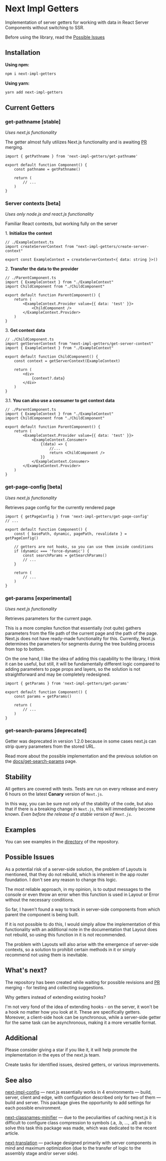 # Next Impl Getters

Implementation of server getters for working with data in React Server Components without switching to SSR.

Before using the library, read the [Possible Issues](#possible-issues)

## Installation

**Using npm:**
```bash
npm i next-impl-getters
```

**Using yarn:**
```bash
yarn add next-impl-getters
```

## Current Getters

### get-pathname [stable]

*Uses next.js functionality*

The getter almost fully utilizes Next.js functionality and is awaiting [PR](https://github.com/vercel/next.js/pull/59909) merging.

```tsx
import { getPathname } from 'next-impl-getters/get-pathname'

export default function Component() {
    const pathname = getPathname()

    return (
        // ...
    )
}
```

### Server contexts [beta]

*Uses only node.js and react.js functionality*

Familiar React contexts, but working fully on the server

1\. **Initialize the context**
```tsx
// ./ExampleContext.ts
import createServerContext from "next-impl-getters/create-server-context"

export const ExampleContext = createServerContext<{ data: string }>()
```

2\. **Transfer the data to the provider**
```tsx
// ./ParentComponent.ts
import { ExampleContext } from "./ExampleContext"
import ChildComponent from "./ChildComponent"

export default function ParentComponent() {
    return (
        <ExampleContext.Provider value={{ data: 'test' }}>
            <ChildComponent />
        </ExampleContext.Provider>
    )
}
```

3\. **Get context data**
```tsx
// ./ChildComponent.ts
import getServerContext from "next-impl-getters/get-server-context"
import { ExampleContext } from "./ExampleContext"

export default function ChildComponent() {
    const context = getServerContext(ExampleContext)

    return (
        <div>
            {context?.data}
        </div>
    )
}
```

3\.1. **You can also use a consumer to get context data**
```tsx
// ./ParentComponent.ts
import { ExampleContext } from "./ExampleContext"
import ChildComponent from "./ChildComponent"

export default function ParentComponent() {
    return (
        <ExampleContext.Provider value={{ data: 'test' }}>
            <ExampleContext.Consumer>
                {(data) => {
                    //...
                    return <ChildComponent />
                }}
            </ExampleContext.Consumer>
        </ExampleContext.Provider>
    )
}
```

### get-page-config [beta]

*Uses next.js functionality*

Retrieves page config for the currently rendered page

```tsx
import { getPageConfig } from 'next-impl-getters/get-page-config'
// ...

export default function Component() {
    const { basePath, dynamic, pagePath, revalidate } = getPageConfig()

    // getters are not hooks, so you can use them inside conditions
    if (dynamic === 'force-dynamic') {
        const searchParams = getSearchParams()
        // ...
    }

    return (
        // ...
    )
}
```

### get-params [experimental]

*Uses next.js functionality*

Retrieves parameters for the current page.

This is a more complex function that essentially (not quite) gathers parameters from the file path of the current page and the path of the page. Next.js does not have ready-made functionality for this. Currently, Next.js determines the parameters for segments during the tree building process from top to bottom.

On the one hand, I like the idea of adding this capability to the library, I think it can be useful, but still, it will be fundamentally different logic compared to adding parameters to page props and layers, so the solution is not straightforward and may be completely redesigned.

```tsx
import { getParams } from 'next-impl-getters/get-params'

export default function Component() {
    const params = getParams()

    return (
        // ...
    )
}
```

### get-search-params [deprecated]

Getter was deprecated in version 1.2.0 because in some cases next.js can strip query parameters from the stored URL.

Read more about the possible implementation and the previous solution on the [docs/get-search-params](https://github.com/vordgi/next-impl-getters/tree/main/docs/get-search-params.md) page.

## Stability

All getters are covered with tests. Tests are run on every release and every 6 hours on the latest **Canary** version of `Next.js`.

In this way, you can be sure not only of the stability of the code, but also that if there is a breaking change in `Next.js`, this will immediately become known. *Even before the release of a stable version of `Next.js`.*

## Examples

You can see examples in the [directory](https://github.com/vordgi/next-impl-getters/tree/main/examples) of the repository.

## Possible Issues

As a potential risk of a server-side solution, the problem of Layouts is mentioned, that they do not rebuild, which is inherent in the app router foundation. I don't see any reason to change this logic.

The most reliable approach, in my opinion, is to output messages to the console or even throw an error when this function is used in Layout or Error without the necessary conditions.

So far, I haven't found a way to track in server-side components from which parent the component is being built.

If it is not possible to do this, I would simply allow the implementation of this functionality with an additional note in the documentation that Layout does not rebuild, so using this function in it is not recommended.

The problem with Layouts will also arise with the emergence of server-side contexts, so a solution to prohibit certain methods in it or simply recommend not using them is inevitable.

## What's next?

The repository has been created while waiting for possible revisions and [PR](https://github.com/vercel/next.js/pull/59909) merging - for testing and collecting suggestions.

Why getters instead of extending existing hooks?

I'm not very fond of the idea of extending hooks - on the server, it won't be a hook no matter how you look at it. These are specifically getters. Moreover, a client-side hook can be synchronous, while a server-side getter for the same task can be asynchronous, making it a more versatile format.

## Additional

Please consider giving a star if you like it, it will help promote the implementation in the eyes of the next.js team.

Create tasks for identified issues, desired getters, or various improvements.

## See also

[next-impl-config](https://github.com/vordgi/next-impl-config) — next.js essentially works in 4 environments — build, server, client and edge, with configuration described only for two of them — build and server. This package gives the opportunity to add settings for each possible environment.

[next-classnames-minifier](https://github.com/vordgi/next-classnames-minifier) — due to the peculiarities of caching next.js it is difficult to configure class compression to symbols (.a, .b, …, .a1) and to solve this task this package was made, which was dedicated to the recent article.

[next-translation](https://github.com/vordgi/next-translation) — package designed primarily with server components in mind and maximum optimization (due to the transfer of logic to the assembly stage and/or server side).
